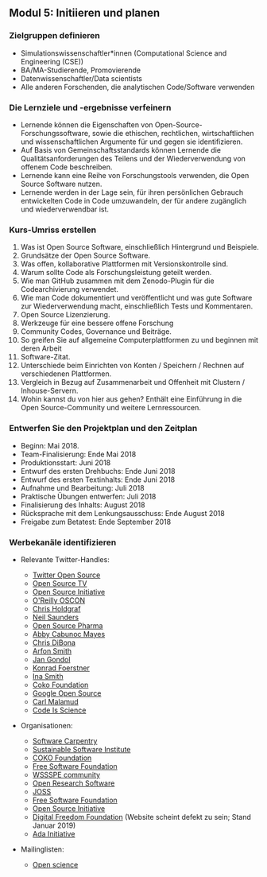## Modul 5: Initiieren und planen

### Zielgruppen definieren

- Simulationswissenschaftler*innen (Computational Science and Engineering (CSE))
- BA/MA-Studierende, Promovierende
- Datenwissenschaftler/Data scientists
- Alle anderen Forschenden, die analytischen Code/Software verwenden

### Die Lernziele und -ergebnisse verfeinern

- Lernende können die Eigenschaften von Open-Source-Forschungssoftware, sowie die ethischen, rechtlichen, wirtschaftlichen und wissenschaftlichen Argumente für und gegen sie identifizieren.
- Auf Basis von Gemeinschaftsstandards können Lernende die Qualitätsanforderungen des Teilens und der Wiederverwendung von offenem Code beschreiben.
- Lernende kann eine Reihe von Forschungstools verwenden, die Open Source Software nutzen.
- Lernende werden in der Lage sein, für ihren persönlichen Gebrauch entwickelten Code in Code umzuwandeln, der für andere zugänglich und wiederverwendbar ist.

### Kurs-Umriss erstellen

1. Was ist Open Source Software, einschließlich Hintergrund und Beispiele.
2. Grundsätze der Open Source Software.
3. Was offen, kollaborative Plattformen mit Versionskontrolle sind.
4. Warum sollte Code als Forschungsleistung geteilt werden.
5. Wie man GitHub zusammen mit dem Zenodo-Plugin für die Codearchivierung verwendet.
6. Wie man Code dokumentiert und veröffentlicht und was gute Software zur Wiederverwendung macht, einschließlich Tests und Kommentaren.
7. Open Source Lizenzierung.
8. Werkzeuge für eine bessere offene Forschung
9. Community Codes, Governance und Beiträge.
10. So greifen Sie auf allgemeine Computerplattformen zu und beginnen mit deren Arbeit
11. Software-Zitat.
12. Unterschiede beim Einrichten von Konten / Speichern / Rechnen auf verschiedenen Plattformen.
13. Vergleich in Bezug auf Zusammenarbeit und Offenheit mit Clustern / Inhouse-Servern.
14. Wohin kannst du von hier aus gehen? Enthält eine Einführung in die Open Source-Community und weitere Lernressourcen.

### Entwerfen Sie den Projektplan und den Zeitplan

- Beginn: Mai 2018.
- Team-Finalisierung: Ende Mai 2018
- Produktionsstart: Juni 2018
- Entwurf des ersten Drehbuchs: Ende Juni 2018
- Entwurf des ersten Textinhalts: Ende Juni 2018
- Aufnahme und Bearbeitung: Juli 2018
- Praktische Übungen entwerfen: Juli 2018
- Finalisierung des Inhalts: August 2018
- Rücksprache mit dem Lenkungsausschuss: Ende August 2018
- Freigabe zum Betatest: Ende September 2018

### Werbekanäle identifizieren

- Relevante Twitter-Handles:
    
    - [Twitter Open Source](https://twitter.com/twitteross)
    - [Open Source TV](https://twitter.com/opensourcetv)
    - [Open Source Initiative](https://twitter.com/OpenSourceOrg)
    - [O'Reilly OSCON](https://twitter.com/oscon)
    - [Chris Holdgraf](https://twitter.com/choldgraf)
    - [Neil Saunders](https://twitter.com/neilfws)
    - [Open Source Pharma](https://twitter.com/OSPInfo)
    - [Abby Cabunoc Mayes](https://twitter.com/abbycabs)
    - [Chris DiBona](https://twitter.com/cdibona)
    - [Arfon Smith](https://twitter.com/arfon)
    - [Jan Gondol](https://twitter.com/jangondol)
    - [Konrad Foerstner](https://twitter.com/konradfoerstner)
    - [Ina Smith](https://twitter.com/ismonet)
    - [Coko Foundation](https://twitter.com/CokoFoundation)
    - [Google Open Source](https://twitter.com/GoogleOSS)
    - [Carl Malamud](https://twitter.com/carlmalamud)
    - [Code Is Science](https://twitter.com/codeisscience)

- Organisationen:
    
    - [Software Carpentry](https://software-carpentry.org/)
    - [Sustainable Software Institute](https://www.software.ac.uk/software-sustainability-institute)
    - [COKO Foundation](https://coko.foundation/)
    - [Free Software Foundation](https://www.fsf.org/licensing/)
    - [WSSSPE community](http://wssspe.researchcomputing.org.uk)
    - [Open Research Software](http://openresearchsoftware.metajnl.com)
    - [JOSS](http://joss.theoj.org)
    - [Free Software Foundation](https://www.fsf.org/)
    - [Open Source Initiative](https://opensource.org/)
    - [Digital Freedom Foundation](https://en.wikipedia.org/wiki/Digital_Freedom_Foundation) (Website scheint defekt zu sein; Stand Januar 2019)
    - [Ada Initiative](https://adainitiative.org/)

- Mailinglisten:
    
    - [Open science](https://lists.okfn.org/mailman/listinfo/open-science)